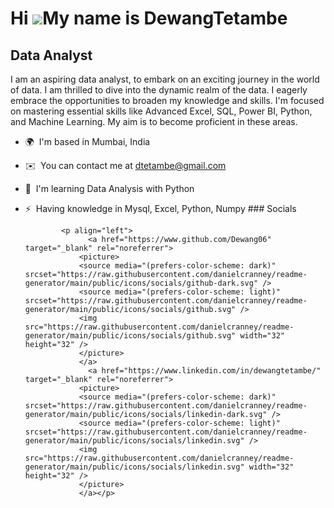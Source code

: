 Hi ![](https://user-images.githubusercontent.com/18350557/176309783-0785949b-9127-417c-8b55-ab5a4333674e.gif)My name is DewangTetambe
=====================================================================================================================================

Data Analyst
------------

I am an aspiring data analyst, to embark on an exciting journey in the world of data. I am thrilled to dive into the dynamic realm of the data. I eagerly embrace the opportunities to broaden my knowledge and skills. I'm focused on mastering essential skills like Advanced Excel, SQL, Power BI, Python, and Machine Learning. My aim is to become proficient in these areas.

*   🌍  I'm based in Mumbai, India
*   ✉️  You can contact me at [dtetambe@gmail.com](mailto:dtetambe@gmail.com)
*   🧠  I'm learning Data Analysis with Python
*   ⚡  Having knowledge in Mysql, Excel, Python, Numpy
                  ### Socials
                  
                  
                <p align="left">
                      <a href="https://www.github.com/Dewang06" target="_blank" rel="noreferrer">
                    <picture>
                    <source media="(prefers-color-scheme: dark)" srcset="https://raw.githubusercontent.com/danielcranney/readme-generator/main/public/icons/socials/github-dark.svg" />
                    <source media="(prefers-color-scheme: light)" srcset="https://raw.githubusercontent.com/danielcranney/readme-generator/main/public/icons/socials/github.svg" />
                    <img src="https://raw.githubusercontent.com/danielcranney/readme-generator/main/public/icons/socials/github.svg" width="32" height="32" />
                    </picture>
                    </a>
                      <a href="https://www.linkedin.com/in/dewangtetambe/" target="_blank" rel="noreferrer">
                    <picture>
                    <source media="(prefers-color-scheme: dark)" srcset="https://raw.githubusercontent.com/danielcranney/readme-generator/main/public/icons/socials/linkedin-dark.svg" />
                    <source media="(prefers-color-scheme: light)" srcset="https://raw.githubusercontent.com/danielcranney/readme-generator/main/public/icons/socials/linkedin.svg" />
                    <img src="https://raw.githubusercontent.com/danielcranney/readme-generator/main/public/icons/socials/linkedin.svg" width="32" height="32" />
                    </picture>
                    </a></p>
